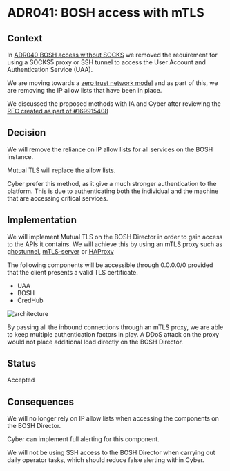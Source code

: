 # ADR041: BOSH access with mTLS

## Context

In [ADR040 BOSH access without SOCKS](../ADR040-bosh-access-without-socks/) we removed the requirement for using a SOCKS5 proxy or SSH tunnel to access the User Account and Authentication Service (UAA).

We are moving towards a [zero trust network model](https://www.ncsc.gov.uk/blog-post/zero-trust-architecture-design-principles) and as part of this, we are removing the IP allow lists that have been in place. 

We discussed the proposed methods with IA and Cyber after reviewing the [RFC created as part of #169915408](https://docs.google.com/document/d/1XZsrNp88tOSyC_bjy1mg3Yyv2TkpKgYSjoYResGAbps/edit#heading=h.xscqoqxlc072)

## Decision

We will remove the reliance on IP allow lists for all services on the BOSH instance.

Mutual TLS will replace the allow lists.

Cyber prefer this method, as it give a much stronger authentication to the platform. This is due to authenticating both the individual and the machine that are accessing critical services.

## Implementation

We will implement Mutual TLS on the BOSH Director in order to gain access to the APIs it contains. We will achieve this by using an mTLS proxy such as [ghostunnel](https://github.com/square/ghostunnel), [mTLS-server](https://github.com/drGrove/mtls-server) or [HAProxy](https://www.loadbalancer.org/blog/client-certificate-authentication-with-haproxy/)

The following components will be accessible through 0.0.0.0/0 provided that the client presents a valid TLS certificate.

- UAA
- BOSH
- CredHub

![architecture](../images/adr452-bosh-access-with-mtls.svg)

By passing all the inbound connections through an mTLS proxy, we are able to keep multiple authentication factors in play. A DDoS attack on the proxy would not place additional load directly on the BOSH Director.

## Status

Accepted

## Consequences

We will no longer rely on IP allow lists when accessing the components on the BOSH Director.

Cyber can implement full alerting for this component.

We will not be using SSH access to the BOSH Director when carrying out daily operator tasks, which should reduce false alerting within Cyber.


